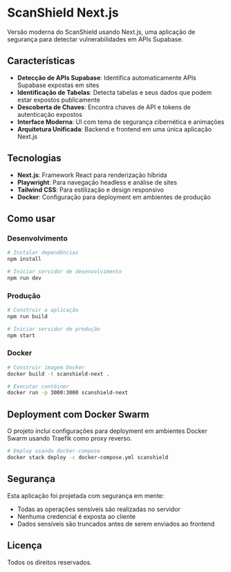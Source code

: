 # ScanShield Next.js

Versão moderna do ScanShield usando Next.js, uma aplicação de segurança para detectar vulnerabilidades em APIs Supabase.

## Características

- **Detecção de APIs Supabase**: Identifica automaticamente APIs Supabase expostas em sites
- **Identificação de Tabelas**: Detecta tabelas e seus dados que podem estar expostos publicamente
- **Descoberta de Chaves**: Encontra chaves de API e tokens de autenticação expostos
- **Interface Moderna**: UI com tema de segurança cibernética e animações
- **Arquitetura Unificada**: Backend e frontend em uma única aplicação Next.js

## Tecnologias

- **Next.js**: Framework React para renderização híbrida
- **Playwright**: Para navegação headless e análise de sites
- **Tailwind CSS**: Para estilização e design responsivo
- **Docker**: Configuração para deployment em ambientes de produção

## Como usar

### Desenvolvimento

```bash
# Instalar dependências
npm install

# Iniciar servidor de desenvolvimento
npm run dev
```

### Produção

```bash
# Construir a aplicação
npm run build

# Iniciar servidor de produção
npm start
```

### Docker

```bash
# Construir imagem Docker
docker build -t scanshield-next .

# Executar contêiner
docker run -p 3000:3000 scanshield-next
```

## Deployment com Docker Swarm

O projeto inclui configurações para deployment em ambientes Docker Swarm usando Traefik como proxy reverso.

```bash
# Deploy usando docker-compose
docker stack deploy -c docker-compose.yml scanshield
```

## Segurança

Esta aplicação foi projetada com segurança em mente:

- Todas as operações sensíveis são realizadas no servidor
- Nenhuma credencial é exposta ao cliente
- Dados sensíveis são truncados antes de serem enviados ao frontend

## Licença

Todos os direitos reservados.
